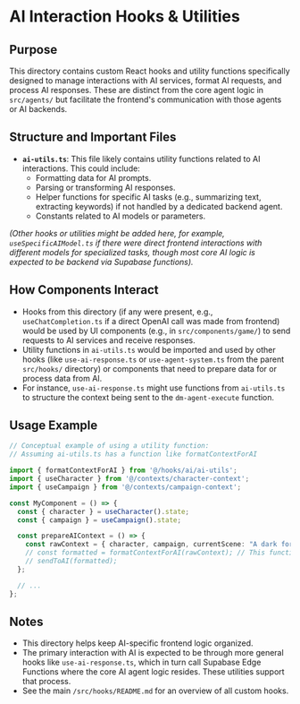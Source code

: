 # AI Interaction Hooks & Utilities

## Purpose

This directory contains custom React hooks and utility functions specifically designed to manage interactions with AI services, format AI requests, and process AI responses. These are distinct from the core agent logic in `src/agents/` but facilitate the frontend's communication with those agents or AI backends.

## Structure and Important Files

- **`ai-utils.ts`**: This file likely contains utility functions related to AI interactions. This could include:
    - Formatting data for AI prompts.
    - Parsing or transforming AI responses.
    - Helper functions for specific AI tasks (e.g., summarizing text, extracting keywords) if not handled by a dedicated backend agent.
    - Constants related to AI models or parameters.

*(Other hooks or utilities might be added here, for example, `useSpecificAIModel.ts` if there were direct frontend interactions with different models for specialized tasks, though most core AI logic is expected to be backend via Supabase functions).*

## How Components Interact

- Hooks from this directory (if any were present, e.g., `useChatCompletion.ts` if a direct OpenAI call was made from frontend) would be used by UI components (e.g., in `src/components/game/`) to send requests to AI services and receive responses.
- Utility functions in `ai-utils.ts` would be imported and used by other hooks (like `use-ai-response.ts` or `use-agent-system.ts` from the parent `src/hooks/` directory) or components that need to prepare data for or process data from AI.
- For instance, `use-ai-response.ts` might use functions from `ai-utils.ts` to structure the context being sent to the `dm-agent-execute` function.

## Usage Example

```typescript
// Conceptual example of using a utility function:
// Assuming ai-utils.ts has a function like formatContextForAI

import { formatContextForAI } from '@/hooks/ai/ai-utils';
import { useCharacter } from '@/contexts/character-context';
import { useCampaign } from '@/contexts/campaign-context';

const MyComponent = () => {
  const { character } = useCharacter().state;
  const { campaign } = useCampaign().state;

  const prepareAIContext = () => {
    const rawContext = { character, campaign, currentScene: "A dark forest" };
    // const formatted = formatContextForAI(rawContext); // This function would be in ai-utils.ts
    // sendToAI(formatted);
  };

  // ...
};
```

## Notes

- This directory helps keep AI-specific frontend logic organized.
- The primary interaction with AI is expected to be through more general hooks like `use-ai-response.ts`, which in turn call Supabase Edge Functions where the core AI agent logic resides. These utilities support that process.
- See the main `/src/hooks/README.md` for an overview of all custom hooks.
